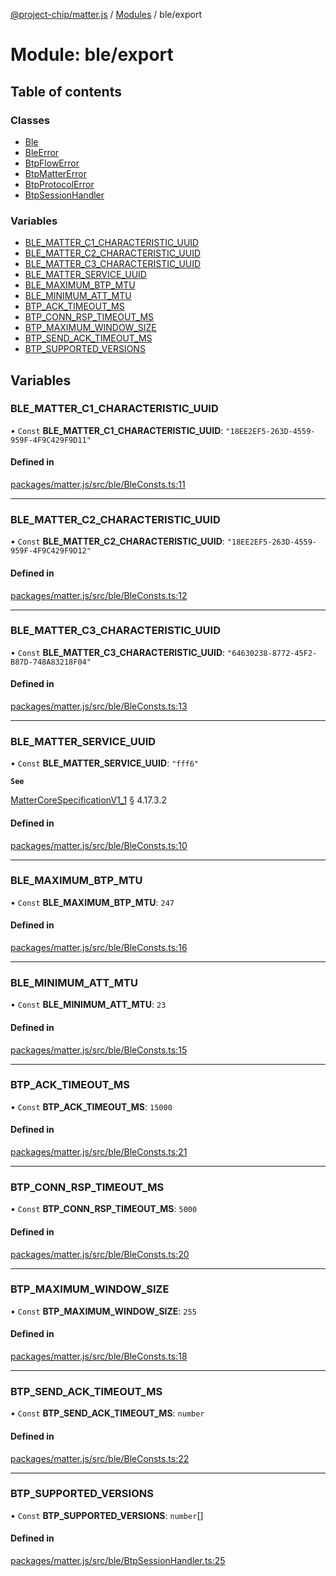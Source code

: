 [@project-chip/matter.js](../README.md) / [Modules](../modules.md) / ble/export

# Module: ble/export

## Table of contents

### Classes

- [Ble](../classes/ble_export.Ble.md)
- [BleError](../classes/ble_export.BleError.md)
- [BtpFlowError](../classes/ble_export.BtpFlowError.md)
- [BtpMatterError](../classes/ble_export.BtpMatterError.md)
- [BtpProtocolError](../classes/ble_export.BtpProtocolError.md)
- [BtpSessionHandler](../classes/ble_export.BtpSessionHandler.md)

### Variables

- [BLE\_MATTER\_C1\_CHARACTERISTIC\_UUID](ble_export.md#ble_matter_c1_characteristic_uuid)
- [BLE\_MATTER\_C2\_CHARACTERISTIC\_UUID](ble_export.md#ble_matter_c2_characteristic_uuid)
- [BLE\_MATTER\_C3\_CHARACTERISTIC\_UUID](ble_export.md#ble_matter_c3_characteristic_uuid)
- [BLE\_MATTER\_SERVICE\_UUID](ble_export.md#ble_matter_service_uuid)
- [BLE\_MAXIMUM\_BTP\_MTU](ble_export.md#ble_maximum_btp_mtu)
- [BLE\_MINIMUM\_ATT\_MTU](ble_export.md#ble_minimum_att_mtu)
- [BTP\_ACK\_TIMEOUT\_MS](ble_export.md#btp_ack_timeout_ms)
- [BTP\_CONN\_RSP\_TIMEOUT\_MS](ble_export.md#btp_conn_rsp_timeout_ms)
- [BTP\_MAXIMUM\_WINDOW\_SIZE](ble_export.md#btp_maximum_window_size)
- [BTP\_SEND\_ACK\_TIMEOUT\_MS](ble_export.md#btp_send_ack_timeout_ms)
- [BTP\_SUPPORTED\_VERSIONS](ble_export.md#btp_supported_versions)

## Variables

### BLE\_MATTER\_C1\_CHARACTERISTIC\_UUID

• `Const` **BLE\_MATTER\_C1\_CHARACTERISTIC\_UUID**: ``"18EE2EF5-263D-4559-959F-4F9C429F9D11"``

#### Defined in

[packages/matter.js/src/ble/BleConsts.ts:11](https://github.com/project-chip/matter.js/blob/16d5b0d/packages/matter.js/src/ble/BleConsts.ts#L11)

___

### BLE\_MATTER\_C2\_CHARACTERISTIC\_UUID

• `Const` **BLE\_MATTER\_C2\_CHARACTERISTIC\_UUID**: ``"18EE2EF5-263D-4559-959F-4F9C429F9D12"``

#### Defined in

[packages/matter.js/src/ble/BleConsts.ts:12](https://github.com/project-chip/matter.js/blob/16d5b0d/packages/matter.js/src/ble/BleConsts.ts#L12)

___

### BLE\_MATTER\_C3\_CHARACTERISTIC\_UUID

• `Const` **BLE\_MATTER\_C3\_CHARACTERISTIC\_UUID**: ``"64630238-8772-45F2-B87D-748A83218F04"``

#### Defined in

[packages/matter.js/src/ble/BleConsts.ts:13](https://github.com/project-chip/matter.js/blob/16d5b0d/packages/matter.js/src/ble/BleConsts.ts#L13)

___

### BLE\_MATTER\_SERVICE\_UUID

• `Const` **BLE\_MATTER\_SERVICE\_UUID**: ``"fff6"``

**`See`**

[MatterCoreSpecificationV1_1](../interfaces/spec_export.MatterCoreSpecificationV1_1.md) § 4.17.3.2

#### Defined in

[packages/matter.js/src/ble/BleConsts.ts:10](https://github.com/project-chip/matter.js/blob/16d5b0d/packages/matter.js/src/ble/BleConsts.ts#L10)

___

### BLE\_MAXIMUM\_BTP\_MTU

• `Const` **BLE\_MAXIMUM\_BTP\_MTU**: ``247``

#### Defined in

[packages/matter.js/src/ble/BleConsts.ts:16](https://github.com/project-chip/matter.js/blob/16d5b0d/packages/matter.js/src/ble/BleConsts.ts#L16)

___

### BLE\_MINIMUM\_ATT\_MTU

• `Const` **BLE\_MINIMUM\_ATT\_MTU**: ``23``

#### Defined in

[packages/matter.js/src/ble/BleConsts.ts:15](https://github.com/project-chip/matter.js/blob/16d5b0d/packages/matter.js/src/ble/BleConsts.ts#L15)

___

### BTP\_ACK\_TIMEOUT\_MS

• `Const` **BTP\_ACK\_TIMEOUT\_MS**: ``15000``

#### Defined in

[packages/matter.js/src/ble/BleConsts.ts:21](https://github.com/project-chip/matter.js/blob/16d5b0d/packages/matter.js/src/ble/BleConsts.ts#L21)

___

### BTP\_CONN\_RSP\_TIMEOUT\_MS

• `Const` **BTP\_CONN\_RSP\_TIMEOUT\_MS**: ``5000``

#### Defined in

[packages/matter.js/src/ble/BleConsts.ts:20](https://github.com/project-chip/matter.js/blob/16d5b0d/packages/matter.js/src/ble/BleConsts.ts#L20)

___

### BTP\_MAXIMUM\_WINDOW\_SIZE

• `Const` **BTP\_MAXIMUM\_WINDOW\_SIZE**: ``255``

#### Defined in

[packages/matter.js/src/ble/BleConsts.ts:18](https://github.com/project-chip/matter.js/blob/16d5b0d/packages/matter.js/src/ble/BleConsts.ts#L18)

___

### BTP\_SEND\_ACK\_TIMEOUT\_MS

• `Const` **BTP\_SEND\_ACK\_TIMEOUT\_MS**: `number`

#### Defined in

[packages/matter.js/src/ble/BleConsts.ts:22](https://github.com/project-chip/matter.js/blob/16d5b0d/packages/matter.js/src/ble/BleConsts.ts#L22)

___

### BTP\_SUPPORTED\_VERSIONS

• `Const` **BTP\_SUPPORTED\_VERSIONS**: `number`[]

#### Defined in

[packages/matter.js/src/ble/BtpSessionHandler.ts:25](https://github.com/project-chip/matter.js/blob/16d5b0d/packages/matter.js/src/ble/BtpSessionHandler.ts#L25)
